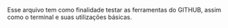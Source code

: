 Esse arquivo tem como finalidade testar as ferramentas do GITHUB, assim como o terminal e suas utilizações básicas.